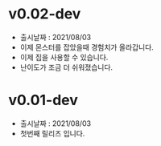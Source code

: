 # v0.02-dev
- 출시날짜 : 2021/08/03
- 이제 몬스터를 잡았을때 경험치가 올라갑니다.
- 이제 집을 사용할 수 있습니다.
- 난이도가 조금 더 쉬워졌습니다.

# v0.01-dev
- 출시날짜 : 2021/08/03
- 첫번째 릴리즈 입니다.
